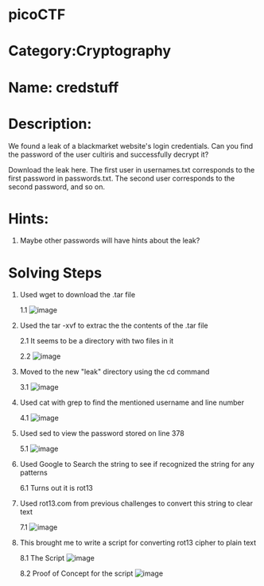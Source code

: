# picoCTF 

# Category:Cryptography

# Name: credstuff

# Description: 

We found a leak of a blackmarket website's login credentials. Can you find the password of the user cultiris and successfully decrypt it?

Download the leak here.
The first user in usernames.txt corresponds to the first password in passwords.txt. The second user corresponds to the second password, and so on.

# Hints: 
 
1. Maybe other passwords will have hints about the leak?

# Solving Steps 

1. Used wget  to download the .tar file 

    1.1 ![image](https://user-images.githubusercontent.com/99389724/162604443-4c1803f7-9b69-41dd-b987-f818d106e103.png)

2. Used the tar -xvf  to extrac the the contents of the .tar file 

    2.1 It seems to be a directory with two files in it

    2.2 ![image](https://user-images.githubusercontent.com/99389724/162604460-7b687ce0-ed55-474a-9b83-87ed970c629d.png)

3. Moved to the new "leak" directory using the cd command 
 
    3.1  ![image](https://user-images.githubusercontent.com/99389724/162604473-b1869f22-ed37-41b0-a9d9-783fce967016.png)

4. Used  cat with grep  to find the mentioned username and line number 

    4.1  ![image](https://user-images.githubusercontent.com/99389724/162604516-1c76d5bd-6dce-40b6-afb8-81bea29e94cf.png)

5. Used sed to view the password stored on line 378 

    5.1 ![image](https://user-images.githubusercontent.com/99389724/162604533-428cc54b-2f5d-42e0-a5ba-71874a465176.png)
  
6. Used Google to Search the string to see if recognized the string for any patterns

    6.1 Turns out it is rot13

7.  Used rot13.com from previous challenges to convert this string to clear text 

    7.1  ![image](https://user-images.githubusercontent.com/99389724/162604572-00f511ae-5006-4349-a377-146d08321cc2.png)
  
8. This brought me to write a script for converting rot13 cipher to plain text
  
    8.1 The Script ![image](https://user-images.githubusercontent.com/99389724/162604589-b0ec6c7a-2e7d-4465-bc58-8399d797a8ad.png)

    8.2 Proof of Concept for the script ![image](https://user-images.githubusercontent.com/99389724/162604622-7da0e63b-32dd-4190-ad93-8c46ee4e1799.png)
